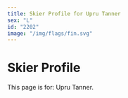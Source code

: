 ```yaml
---
title: Skier Profile for Upru Tanner
sex: "L"
id: "2202"
image: "/img/flags/fin.svg" 
---
```


# Skier Profile

This page is for: Upru Tanner.
    